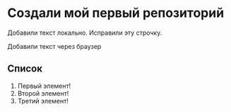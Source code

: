 # Создали мой первый репозиторий

Добавили текст локально. Исправили эту строчку.

Добавили текст через браузер

## Список

1. Первый элемент!
2. Второй элемент!
3. Третий элемент!


